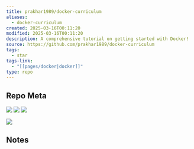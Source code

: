 ```yaml
---
title: prakhar1989/docker-curriculum
aliases:
  - docker-curriculum
created: 2025-03-16T00:11:20
modified: 2025-03-16T00:11:20
description: A comprehensive tutorial on getting started with Docker!
source: https://github.com/prakhar1989/docker-curriculum
tags:
  - star
tags-link:
  - "[[pages/docker|docker]]"
type: repo
---
```

## Repo Meta

![](https://img.shields.io/github/stars/prakhar1989/docker-curriculum?style=for-the-badge&label=stars) ![](https://img.shields.io/github/repo-size/prakhar1989/docker-curriculum?style=for-the-badge&label=size) ![](https://img.shields.io/github/created-at/prakhar1989/docker-curriculum?style=for-the-badge&label=since)

[![](https://github-readme-stats.vercel.app/api/pin/?username=prakhar1989&repo=docker-curriculum&bg_color=00000000)](https://github.com/prakhar1989/docker-curriculum)

## Notes

